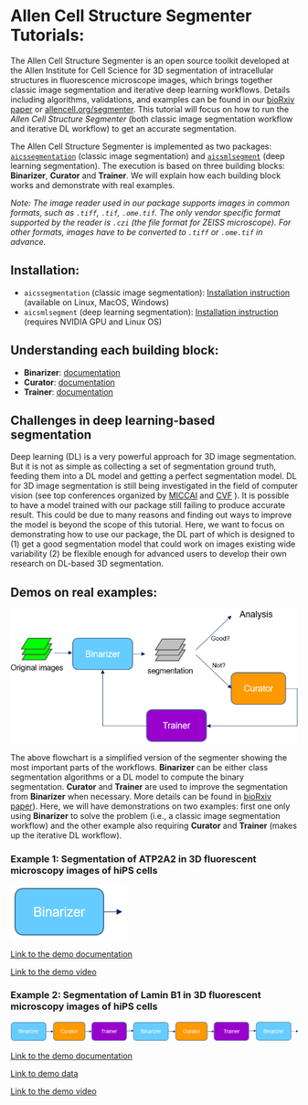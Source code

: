 # Allen Cell Structure Segmenter Tutorials:

The Allen Cell Structure Segmenter is an open source toolkit developed at the Allen Institute for Cell Science for 3D segmentation of intracellular structures in fluorescence microscope images, which brings together classic image segmentation and iterative deep learning workflows. Details including algorithms, validations, and examples can be found in our [bioRxiv paper](https://www.biorxiv.org/content/10.1101/491035v1) or [allencell.org/segmenter](allencell.org/segmenter). This tutorial will focus on how to run the *Allen Cell Structure Segmenter* (both classic image segmentation workflow and iterative DL workflow) to get an accurate segmentation. 

The Allen Cell Structure Segmenter is implemented as two packages: [`aicssegmentation`](https://pypi.org/project/aicssegmentation/) (classic image segmentation) and [`aicsmlsegment`](https://pypi.org/project/aicsmlsegment/) (deep learning segmentation). The execution is based on three building blocks: **Binarizer**, **Curator** and **Trainer**. We will explain how each building block works and demonstrate with real examples.

*Note: The image reader used in our package supports images in common formats, such as `.tiff`, `.tif`, `.ome.tif`. The only vendor specific format supported by the reader is `.czi` (the file format for ZEISS microscope). For other formats, images have to be converted to `.tiff` or `.ome.tif` in advance.* 

## Installation:

* `aicssegmentation` (classic image segmentation): [Installation instruction](https://github.com/AllenCell/aics-segmentation) (available on Linux, MacOS, Windows)
* `aicsmlsegment` (deep learning segmentation): [Installation instruction](../README.md) (requires NVIDIA GPU and Linux OS)


## Understanding each building block:

* **Binarizer**: [documentation](./bb1.md)
* **Curator**: [documentation](./bb2.md)
* **Trainer**: [documentation](./bb3.md)

## Challenges in deep learning-based segmentation

Deep learning (DL) is a very powerful approach for 3D image segmentation. But it is not as simple as collecting a set of segmentation ground truth, feeding them into a DL model and getting a perfect segmentation model. DL for 3D image segmentation is still being investigated in the field of computer vision (see top conferences organized by [MICCAI](http://www.miccai.org/) and [CVF](https://www.thecvf.com/) ). It is possible to have a model trained with our package still failing to produce accurate result. This could be due to many reasons and finding out ways to improve the model is beyond the scope of this tutorial. Here, we want to focus on demonstrating how to use our package, the DL part of which is designed to (1) get a good segmentation model that could work on images existing wide variability (2) be flexible enough for advanced users to develop their own research on DL-based 3D segmentation.

## Demos on real examples:

![overview pic](./overview_pic.png)

The above flowchart is a simplified version of the segmenter showing the most important parts of the workflows. **Binarizer** can be either class segmentation algorithms or a DL model to compute the binary segmentation. **Curator** and **Trainer** are used to improve the segmentation from **Binarizer** when necessary. More details can be found in [bioRxiv paper](https://www.biorxiv.org/content/10.1101/491035v1)). Here, we will have demonstrations on two examples: first one only using **Binarizer** to solve the problem (i.e., a classic image segmentation workflow) and the other example also requiring **Curator** and **Trainer** (makes up the iterative DL workflow).

### Example 1: Segmentation of ATP2A2 in 3D fluorescent microscopy images of hiPS cells 

![demo1 pic](./demo1_pic.png)

[Link to the demo documentation](./demo_1.md)

[Link to the demo video](https://youtu.be/Ynl_Yt9N8p4)

### Example 2: Segmentation of Lamin B1 in 3D fluorescent microscopy images of hiPS cells 

![demo2 pic](./demo2_pic.png)

[Link to the demo documentation](./demo_2.md)

[Link to demo data](https://open.quiltdata.com/b/allencell/packages/aics/laminb1_sample_data)

[Link to the demo video](https://youtu.be/5jBSp38ezG8)




